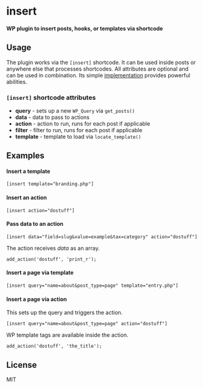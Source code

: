 # insert
#### WP plugin to insert posts, hooks, or templates via shortcode

## Usage

The plugin works via the `[insert]` shortcode. It can be used inside posts or anywhere else that processes shortcodes. All attributes are optional and can be used in combination. Its simple [implementation](insert.php) provides powerful abilities.

### `[insert]` shortcode attributes

- <b>query</b> - sets up a new `WP_Query` via `get_posts()`
- <b>data</b> - data to pass to actions
- <b>action</b> - action to run, runs for each post if applicable
- <b>filter</b> - filter to run, runs for each post if applicable
- <b>template</b> - template to load via `locate_template()`

## Examples

#### Insert a template
```
[insert template="branding.php"]
```

#### Insert an action
```
[insert action="dostuff"]
```

#### Pass data to an action

```
[insert data="field=slug&value=example&tax=category" action="dostuff"]
```

The action receives <var>data</var> as an array.

```
add_action('dostuff', 'print_r');
```

#### Insert a page via template
```
[insert query="name=about&post_type=page" template="entry.php"]
```

#### Insert a page via action

This sets up the query and triggers the action.

```
[insert query="name=about&post_type=page" action="dostuff"]
```

WP template tags are available inside the action.

```
add_action('dostuff', 'the_title');
```

## License 

MIT